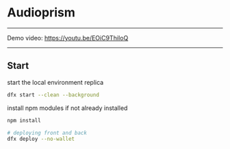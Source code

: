 # Audioprism

-----------------------------------------

Demo video: https://youtu.be/EOiC9ThiIoQ

-----------------------------------------

## Start 

start the local environment replica

```bash
dfx start --clean --background
```

install npm modules if not already installed

```bash
npm install
```

```bash
# deploying front and back
dfx deploy --no-wallet
```
